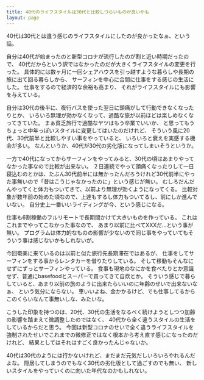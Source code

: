 ```yaml
---
title: 40代のライフスタイルは30代と比較しづらいものが良いかも
layout: page
---
```

40代は30代とは違う感じのライフスタイルにしたのが良かったなぁ、という話。

自分は40代が始まったのと新型コロナが流行したのが割と近い時期だったので、
40代だからという訳ではなかったのだが大きくライフスタイルの変更を行った。
具体的には数ヶ月に一回シェアハウスを引っ越すような暮らしや長期の旅に出て回る暮らしから、
サーフィンを中心に合間に仕事をする感じの生活にした。
仕事をするので経済的な余裕も高まり、
それがライフスタイルにも影響を与えている。

自分は30代の後半に、夜行バスを使った翌日に頭痛がして行動できなくなったりとか、
いろいろ無理が効かなくなって、過酷な旅が以前ほどは楽しめなくなってきていた。
まぁ貧乏旅行で過酷なヤツはもう卒業でいいか、
と思ってもうちょっと中年っぽいスタイルに変更してはいたのだけれど、
そういう風に20代、30代前半と比較しやすい事をやっていると、
いろいろと衰えを実感する機会が多い。
なんというか、40代が30代の劣化版になってしまいそうというか。

一方で40代になってからサーフィンをやってみると、30代の頃はあまりやってなかった事なので比較が出来ない。
２日連続でやって頭痛くなったりして一日寝込むのとかは、たぶん30代前半には無かったんだろうけれど30代前半にやった事無いので「昔はこうじゃなかったのに」という感じが無い。
むしろだんだんやってくと体力もついてきて、以前より無理が効くようになってくる。
比較対象が数年前の始めた頃なので、上達もするし体力もついてるし、前にしか進んでいない。
自分史上一番いいライディングが今、という感じになる。

仕事も6割稼働のフルリモートで長期間かけて大きいものを作っている。
これはこれまでやってこなかった事なので、
あまり以前に比べてXXXだ…という事が無い。
プログラムは体力的なものの影響が少ないので同じ事をやっていてもそういう事は感じないかもしれないが。

今回奄美に来ているのは以前と似た旅行先長期滞在ではあるが、
仕事をしてサーフィンをする事からレンタカーを借りたりしている。
そして移動もそんなにせずにずっとサーフィンやっている。
食事も現地のなにかを食べたりとか意識せず、普通にbasefoodとスーパーで買ってきて自炊とか。
そういう感じで暮らしていると、あまり以前の旅のように出来たらいいのに年齢のせいで出来ないなぁ、
という気分にならない。
車いいよね、金かかるけど、でも仕事してるからこのくらいなんて事無いしな、みたいな。

こうした印象を持つのは、20代、30代の生活をなるべく続けようとしつつ加齢の影響を踏まえて微調整したのではなく、
40代から全く違うスタイルの生活をしているからだと思う。
今回は新型コロナのせいで全く違うライフスタイルを強制されたせいでこれまでの微修正ではなく根本から考え直す感じになったのだけれど、
結果としてはそれはすごく良かったんじゃないか。

40代は30代のようには行かないけれど、まだまだ元気だしいろいろやれるんだよな。
隠居してしまうのでもなく30代の劣化版として過ごすのでも無い、
新しいスタイルをやっていくのに向いた年代なのかもしれない。